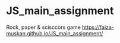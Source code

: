 # JS_main_assignment
 Rock, paper & scisccors game 
https://faiza-muskan.github.io/JS_main_assignment/
